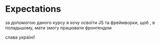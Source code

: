 # Expectations

за допомогою даного курсу я хочу освоїти JS та фреймворки, щоб , в поладьшому, мати змогу працювати фронтендом

слава україні!
